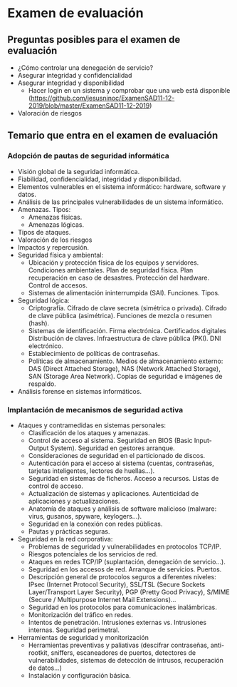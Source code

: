 # Examen de evaluación

## Preguntas posibles para el examen de evaluación

- ¿Cómo controlar una denegación de servicio?
- Asegurar integridad y confidencialidad
- Asegurar integridad y disponibilidad
  - Hacer login en un sistema y comprobar que una web está disponible (https://github.com/jesusninoc/ExamenSAD11-12-2019/blob/master/ExamenSAD11-12-2019)
- Valoración de riesgos

## Temario que entra en el examen de evaluación
### Adopción de pautas de seguridad informática
- Visión global de la seguridad informática. 
- Fiabilidad, confidencialidad, integridad y disponibilidad. 
- Elementos vulnerables en el sistema informático: hardware, software y datos.
- Análisis de las principales vulnerabilidades de un sistema informático.
- Amenazas. Tipos:
  - Amenazas físicas.
  - Amenazas lógicas.
- Tipos de ataques.
- Valoración de los riesgos
- Impactos y repercusión.
- Seguridad física y ambiental:
  - Ubicación y protección física de los equipos y servidores. Condiciones ambientales. Plan de seguridad física. Plan recuperación en caso de desastres. Protección del hardware. Control de accesos.
  - Sistemas de alimentación ininterrumpida (SAI). Funciones. Tipos.
- Seguridad lógica:
  - Criptografía. Cifrado de clave secreta (simétrica o privada). Cifrado de clave pública (asimétrica). Funciones de mezcla o resumen (hash).
  - Sistemas de identificación. Firma electrónica. Certificados digitales Distribución de claves. Infraestructura de clave pública (PKI). DNI electrónico.
  - Establecimiento de políticas de contraseñas.
  - Políticas de almacenamiento. Medios de almacenamiento externo: DAS (Direct Attached Storage), NAS (Network Attached Storage), SAN (Storage Area Network). Copias de seguridad e imágenes de respaldo.
- Análisis forense en sistemas informáticos.


### Implantación de mecanismos de seguridad activa
- Ataques y contramedidas en sistemas personales:
  - Clasificación de los ataques y amenazas.
  - Control de acceso al sistema. Seguridad en BIOS (Basic Input-Output System). Seguridad en gestores arranque.
  - Consideraciones de seguridad en el particionado de discos.
  - Autenticación para el acceso al sistema (cuentas, contraseñas, tarjetas inteligentes, lectores de huellas…). 
  - Seguridad en sistemas de ficheros. Acceso a recursos. Listas de control de acceso.
  - Actualización de sistemas y aplicaciones. Autenticidad de aplicaciones y actualizaciones.
  - Anatomía de ataques y análisis de software malicioso (malware: virus, gusanos, spyware, keylogers…).
  - Seguridad en la conexión con redes públicas.
  - Pautas y prácticas seguras.
- Seguridad en la red corporativa:
  - Problemas de seguridad y vulnerabilidades en protocolos TCP/IP.
  - Riesgos potenciales de los servicios de red.
  - Ataques en redes TCP/IP (suplantación, denegación de servicio…).
  - Seguridad en los accesos de red. Arranque de servicios. Puertos.
  - Descripción general de protocolos seguros a diferentes niveles: IPsec (Internet Protocol Security), SSL/TSL (Secure Sockets Layer/Transport Layer Security), PGP (Pretty Good Privacy), S/MIME (Secure / Multipurpose Internet Mail Extensions)...
  - Seguridad en los protocolos para comunicaciones inalámbricas.
  - Monitorización del tráfico en redes.
  - Intentos de penetración. Intrusiones externas vs. Intrusiones internas. Seguridad perimetral.
- Herramientas de seguridad y monitorización
  - Herramientas preventivas y paliativas (descifrar contraseñas, anti-rootkit, sniffers, escaneadores de puertos, detectores de vulnerabilidades, sistemas de detección de intrusos, recuperación de datos…)
  - Instalación y configuración básica.
